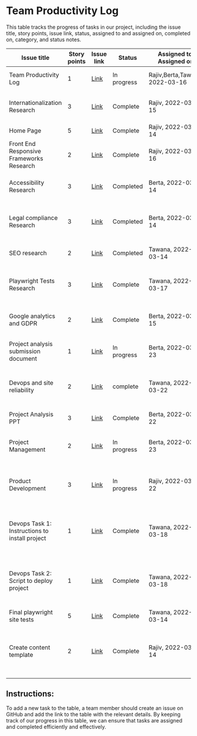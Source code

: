 # Team Productivity Log

This table tracks the progress of tasks in our project, including the issue title, story points, issue link, status, assigned to and assigned on, completed on, category, and status notes.

| Issue title                              | Story points | Issue link                                                            | Status      | Assigned to, Assigned on | Completed on | Category      | Status notes                                             |
|------------------------------------------|--------------|-----------------------------------------------------------------------|-------------|--------------------------|--------------|---------------|----------------------------------------------------------|
| Team Productivity Log                    | 1            | [Link](https://github.com/tawana0518/mywebclass-simulation/issues/11) | In progress   | Rajiv,Berta,Tawana, 2022-03-16        | 2022-03-24   | Documentation | Completed documenting Marked Down File                   |
| Internationalization Research            | 3            | [Link](https://github.com/tawana0518/mywebclass-simulation/issues/3)  | Complete | Rajiv, 2022-03-15        | 2022-03-20           | Research      | Drafted initial version on Internationalization Research |
| Home Page                                | 5            | [Link](https://github.com/tawana0518/mywebclass-simulation/issues/2)  | Complete | Rajiv, 2022-03-14        | 2022-03-23           | Enhancement   | Initial analysis in progress                             |
| Front End Responsive Frameworks Research | 2           | [Link](https://github.com/tawana0518/mywebclass-simulation/issues/13) | Complete       | Rajiv, 2022-03-16         | 2022-03-22           | Research      |  Some minimal improvements we can make in Sprint1                                              |
| Accessibility Research           | 3           | [Link](https://github.com/tawana0518/mywebclass-simulation/issues/4)  | Completed | Berta, 2022-03-14        | 2022-03-22     | Research      | Drafted initial version on Accessibility Research |
| Legal compliance Research           | 3           | [Link](https://github.com/tawana0518/mywebclass-simulation/issues/6)  | Completed | Berta, 2022-03-14        | 2022-03-21     | Research      | Drafted initial version for legal compliance and privacy policy Research |
| SEO research          | 2            | [Link](https://github.com/tawana0518/mywebclass-simulation/issues/5)  | Completed | Tawana, 2022-03-14        | 2022-03-15     | Research      | Researched and draft SEO Research - found in Wiki |
|Playwright Tests Research          | 3           | [Link](https://github.com/tawana0518/mywebclass-simulation/issues/12) | Complete | Tawana, 2022-03-17  | 2022-03-21    | Research    | Continuing research on playwright testing and lighthouse reports |
|Google analytics and GDPR          | 2           | [Link](https://github.com/tawana0518/mywebclass-simulation/issues/9) | Complete | Berta, 2022-03-15  | 2022-03-21    | Research    | Continuing research on google analytics and GDPR |
|Project analysis submission document          | 1          | [Link](https://github.com/tawana0518/mywebclass-simulation/issues/53) | In progress | Berta, 2022-03-23  | 2022-03-24  | Documentation    | Create a doc. with link to wiki, retrospective report, tasks |
|Devops and site reliability         | 2           | [Link](https://github.com/tawana0518/mywebclass-simulation/issues/52) | complete | Tawana, 2022-03-22  |   2022-03-24   | Documentation    | talk about testing with automated tests that can be used to measure site performance |
|Project Analysis PPT          | 3           | [Link](https://github.com/tawana0518/mywebclass-simulation/issues/51) | Complete | Berta, 2022-03-22  |   2022-03-24  | Documentation    | to summarize our agile documentation |
|Project Management         | 2           | [Link](https://github.com/tawana0518/mywebclass-simulation/issues/50) | In progress | Berta, 2022-03-23  |  2022-03-24      | Documentation    | project task board, method used, issues, productivity log |
|Product Development         | 3           | [Link](https://github.com/tawana0518/mywebclass-simulation/issues/49) | In progress | Rajiv, 2022-03-22  |  2022-03-24      | Documentation    | Includes the research done for internationalization, SEO, Accessibility, google analytics and privacy |
|Devops Task 1: Instructions to install project         | 1           | [Link](https://github.com/tawana0518/mywebclass-simulation/issues/15) | Complete | Tawana, 2022-03-18  |  2022-03-21      | Instructions    | Create easy-to-understand and reliable instructions for installing the project on the developer's Mac |
|Devops Task 2: Script to deploy project       | 1           | [Link](https://github.com/tawana0518/mywebclass-simulation/issues/16) | Complete | Tawana, 2022-03-18  |  2022-03-21      | Instructions    | Instructions and scripts to deploy the project and, if necessary, how to set up the development server  |
|Final playwright site tests          | 5          | [Link](https://github.com/tawana0518/mywebclass-simulation/issues/10) | Complete | Tawana, 2022-03-14  |    2022-03-22  | Testing   | Test the overall webpage |
|Create content template          | 2         | [Link](https://github.com/tawana0518/mywebclass-simulation/issues/7) | Complete | Rajiv, 2022-03-14  |    2022-03-22  | Development   | Create a content template that will serve as a blueprint for creating new pages on the website.  |
## Instructions:
To add a new task to the table, a team member should create an issue on GitHub and add the link to the table with the relevant details. By keeping track of our progress in this table, we can ensure that tasks are assigned and completed efficiently and effectively. 

